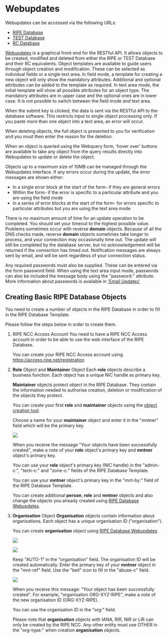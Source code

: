# Webupdates

Webupdates can be accessed via the following URLs:

* [RIPE Database](https://apps.db.ripe.net)
* [TEST Database](https://apps-test.db.ripe.net)
* [RC Database](https://rc.db.ripe.net)

[Webupdates](https://apps.db.ripe.net/db-web-ui/query) is a graphical front-end for the RESTful API. It allows objects to be created, modified and deleted 
from either the RIPE or TEST Database and their RC equivalents. Object templates are available to guide users through 
object creation and modification. These can be selected as individual fields or a single text area. In field mode, a 
template for creating a new object will only show the mandatory attributes. Additional and optional attributes can be 
added to the template as required. In text area mode, the initial template will show all possible attributes for an 
object type. The mandatory attributes are in upper case and the optional ones are in lower case. It is not possible to 
switch between the field mode and text area.

When the submit key is clicked, the data is sent via the RESTful API to the database software. This restricts input to 
single object processing only. If you paste more than one object into a text area, an error will occur.

When deleting objects, the full object is presented to you for verification and you must then enter the reason for the 
deletion.

When an object is queried using the Webquery form, ‘hover over' buttons are available to take any object from the query 
results directly into Webupdates to update or delete the object.

Objects up to a maximum size of 10MB can be managed through the Webupdates interface. If any errors occur during the 
update, the error messages are shown either:

* In a single error block at the start of the form- if they are general errors
* Within the form- if the error is specific to a particular attribute and you are using the field mode
* In a series of error blocks at the start of the form- for errors specific to particular attributes but you are using the text area mode

There is no maximum amount of time for an update operation to be completed. You should set your timeout to the highest 
possible value. Problems sometimes occur with reverse **domain** objects. Because of all the DNS checks made, reverse 
**domain** objects sometimes take longer to process, and your connection may occasionally time out. The update will still 
be completed by the database server, but no acknowledgement will be returned if the connection has timed out. Notification 
messages are always sent by email, and will be sent regardless of your connection status.

Any required passwords must also be supplied. These can be entered via the form password field. When using the text area 
input mode, passwords can also be included the message body using the "password:" attribute. More information about 
passwords is available in ['Email Updates'](../Update-Methods/Email-Updates/#email-updates)


## Creating Basic RIPE Database Objects

You need to create a number of objects in the RIPE Database in order to fill in the RIPE Database Template.

Please follow the steps below in order to create them.

1. RIPE NCC Access Account
    You need to have a RIPE NCC Access account in order to be able to use the web interface of the RIPE Database.

    You can create your RIPE NCC Access account using https://access.ripe.net/registration


1. **Role** Object and **Maintainer** Object
    Each **role** objects describe a business function. Each object has a unique NIC handle as primary key.

    **Maintainer** objects protect object in the RIPE Database. They contain the information needed to authorise creation, deletion or modification of the objects they protect.

    You can create your first **role** and **maintainer** objects using the [object creation tool](https://apps.db.ripe.net/db-web-ui/webupdates/create/RIPE/role/self).

    Choose a name for your **maintainer** object and enter it in the "mntner" field which will be the primary key.

    ![](/imgs/assignment-size.png)

    When you receive the message "Your objects have been successfully created", make a note of your **role** object's primary key and **mntner** object's primary key.

    You can use your **role** object's primary key (NIC handle) in the "admin-c:", "tech-c:" and "zone-c:" fields of the RIPE Database Template.

    You can use your **mntner** object's primary key in the "mnt-by:" field of the RIPE Database Template.

    You can create additional **person**, **role** and **mntner** objects and also change the objects you already created using [RIPE Database Webupdates](https://apps.db.ripe.net/webupdates).


1. **Organisation** Object
    **Organisation** objects contain information about organisations. Each object has a unique organisation ID ("organisation").

    You can create **organisation** object using [RIPE Database Webupdates](https://apps.db.ripe.net/webupdates)

    ![](/imgs/object_selection.png)

    ![](/imgs/organisation_object.png)

    Keep "AUTO-1" in the "organisation" field. The organisation ID will be created automatically.
    Enter the primary key of your **mntner** object in the "mnt-ref" field.
    Use the "bell" icon to fill in the "abuse-c" field.

    ![](/imgs/abuse-c.png)

    When you receive this message: "Your object has been successfully created". For example, "organisation ORG-XYZ-RIPE", make a note of the new organisation ID (ORG-XYZ-RIPE).

    You can use the organisation ID in the "org:" field.

    Please note that **organisation** objects with IANA, RIR, NIR or LIR can only be created by the RIPE NCC. Any other 
    entity must use OTHER in the "org-type:" when creation **organisation** objects.
